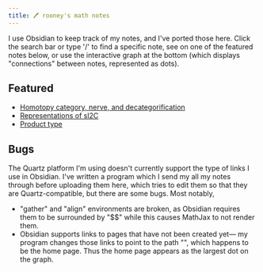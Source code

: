 ```yaml
---
title: 🖊 rooney's math notes
---
```

I use Obsidian to keep track of my notes, and I've ported those here. Click the search bar or type '/' to find a specific note, 
see on one of the featured notes below, or use the interactive graph at the bottom (which displays "connections" between notes, 
represented as dots).

## Featured
- [Homotopy category, nerve, and decategorification](<notes/ntpy/Key Ideas/Homotopy theory/homotopy category, nerve, and decategorification.md>)
- [Representations of sl2C](<notes/ntpy/Key Ideas/Representation theory/repreresentations of sl2C.md>)
- [Product type](<notes/ntpy/Definitions/Logic/Product type.md>)

## Bugs
The Quartz platform I'm using doesn't currently support the type of links I use in Obsidian. I've written a program which I send my 
all my notes through before uploading them here, which tries to edit them so that they are Quartz-compatible, but there are some 
bugs. Most notably,
- "gather" and "align" environments are broken, as Obsidian requires them to be surrounded by "$$" while this causes MathJax to not render them.
- Obsidian supports links to pages that have not been created yet— my program changes those links to point to the path "", which happens to be the home page. Thus the home page appears as the largest dot on the graph.
